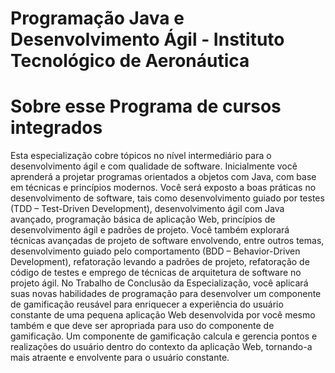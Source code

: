 # Programação Java e Desenvolvimento Ágil -  Instituto Tecnológico de Aeronáutica


# Sobre esse Programa de cursos integrados

Esta especialização cobre tópicos no nível intermediário para o desenvolvimento ágil e com qualidade de software. Inicialmente você aprenderá a projetar programas orientados a objetos com Java, com base em técnicas e princípios modernos. Você será exposto a boas práticas no desenvolvimento de software, tais como desenvolvimento guiado por testes (TDD – Test-Driven Development), desenvolvimento ágil com Java avançado, programação básica de aplicação Web, princípios de desenvolvimento ágil e padrões de projeto. Você também explorará técnicas avançadas de projeto de software envolvendo, entre outros temas, desenvolvimento guiado pelo comportamento (BDD – Behavior-Driven Development), refatoração levando a padrões de projeto, refatoração de código de testes e emprego de técnicas de arquitetura de software no projeto ágil. No Trabalho de Conclusão da Especialização, você aplicará suas novas habilidades de programação para desenvolver um componente de gamificação reusável para enriquecer a experiência do usuário constante de uma pequena aplicação Web desenvolvida por você mesmo também e que deve ser apropriada para uso do componente de gamificação. Um componente de gamificação calcula e gerencia pontos e realizações do usuário dentro do contexto da aplicação Web, tornando-a mais atraente e envolvente para o usuário constante.
